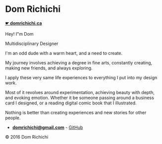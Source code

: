 # Dom Richichi

#### [☛ domrichichi.ca](https://domrichichi.ca) 


Hey! I"m Dom

Multidisciplinary Designer

I'm an odd dude with a warm heart, and a need to create.

My journey involves achieving a degree in fine arts, constantly creating, making new friends, and always exploring.

I apply these very same life experiences to everything I put into my design work.

Most of it revolves around experimentation, achieving beauty with depth, and evoking emotion. Whether it be someone passing around a business card I designed, or a reading digital comic book that I illustrated. 

Nothing is better than creating experiences and new stories for other people.

- **[domrichichi@gmail.com](mailto:domrichichi@gmail.com)** - [GitHub](https://github.com/domrichichi)

© 2016 Dom Richichi